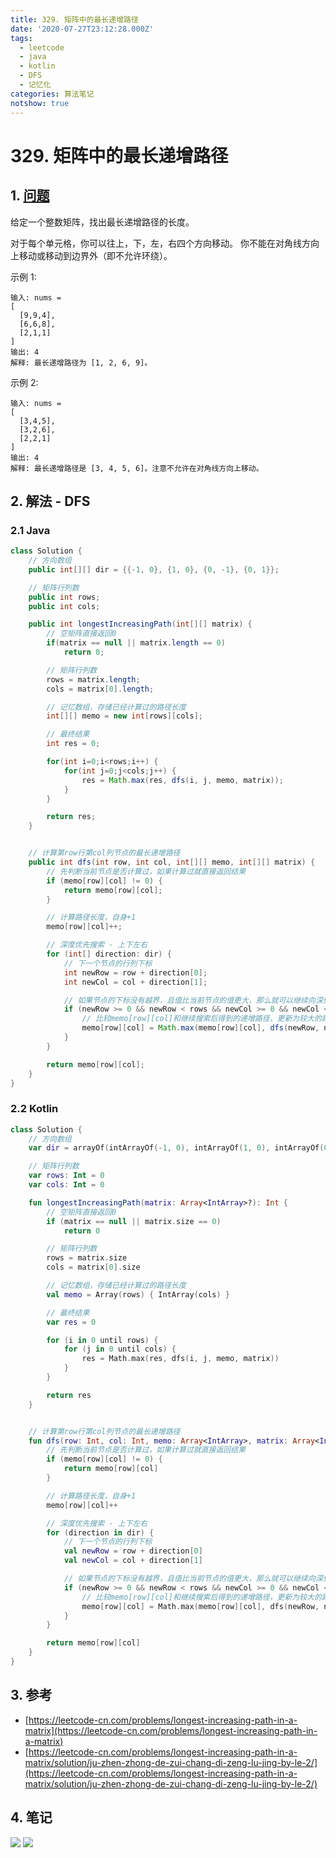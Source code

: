 ```yaml
---
title: 329. 矩阵中的最长递增路径
date: '2020-07-27T23:12:28.000Z'
tags:
  - leetcode
  - java
  - kotlin
  - DFS
  - 记忆化
categories: 算法笔记
notshow: true
---
```


# 329. 矩阵中的最长递增路径

## 1. [问题](https://leetcode-cn.com/problems/longest-increasing-path-in-a-matrix)

给定一个整数矩阵，找出最长递增路径的长度。

对于每个单元格，你可以往上，下，左，右四个方向移动。 你不能在对角线方向上移动或移动到边界外（即不允许环绕）。

示例 1:

```text
输入: nums = 
[
  [9,9,4],
  [6,6,8],
  [2,1,1]
] 
输出: 4 
解释: 最长递增路径为 [1, 2, 6, 9]。
```

示例 2:

```text
输入: nums = 
[
  [3,4,5],
  [3,2,6],
  [2,2,1]
] 
输出: 4 
解释: 最长递增路径是 [3, 4, 5, 6]。注意不允许在对角线方向上移动。
```

## 2. 解法 - DFS

### 2.1 Java

```java
class Solution {
    // 方向数组
    public int[][] dir = {{-1, 0}, {1, 0}, {0, -1}, {0, 1}};

    // 矩阵行列数
    public int rows;
    public int cols;

    public int longestIncreasingPath(int[][] matrix) {
        // 空矩阵直接返回0
        if(matrix == null || matrix.length == 0)
            return 0;

        // 矩阵行列数
        rows = matrix.length;
        cols = matrix[0].length;

        // 记忆数组，存储已经计算过的路径长度
        int[][] memo = new int[rows][cols];

        // 最终结果
        int res = 0;

        for(int i=0;i<rows;i++) {
            for(int j=0;j<cols;j++) {
                res = Math.max(res, dfs(i, j, memo, matrix));
            }
        }

        return res;
    }


    // 计算第row行第col列节点的最长递增路径
    public int dfs(int row, int col, int[][] memo, int[][] matrix) {
        // 先判断当前节点是否计算过，如果计算过就直接返回结果
        if (memo[row][col] != 0) {
            return memo[row][col];
        }

        // 计算路径长度，自身+1
        memo[row][col]++;

        // 深度优先搜索 - 上下左右
        for (int[] direction: dir) {
            // 下一个节点的行列下标
            int newRow = row + direction[0];
            int newCol = col + direction[1];

            // 如果节点的下标没有越界，且值比当前节点的值更大，那么就可以继续向深处搜索
            if (newRow >= 0 && newRow < rows && newCol >= 0 && newCol < cols && matrix[newRow][newCol] > matrix[row][col]) {
                // 比较memo[row][col]和继续搜索后得到的递增路径，更新为较大的路径
                memo[row][col] = Math.max(memo[row][col], dfs(newRow, newCol, memo, matrix) + 1);
            }
        }

        return memo[row][col];
    }
}
```

### 2.2 Kotlin

```kotlin
class Solution {
    // 方向数组
    var dir = arrayOf(intArrayOf(-1, 0), intArrayOf(1, 0), intArrayOf(0, -1), intArrayOf(0, 1))

    // 矩阵行列数
    var rows: Int = 0
    var cols: Int = 0

    fun longestIncreasingPath(matrix: Array<IntArray>?): Int {
        // 空矩阵直接返回0
        if (matrix == null || matrix.size == 0)
            return 0

        // 矩阵行列数
        rows = matrix.size
        cols = matrix[0].size

        // 记忆数组，存储已经计算过的路径长度
        val memo = Array(rows) { IntArray(cols) }

        // 最终结果
        var res = 0

        for (i in 0 until rows) {
            for (j in 0 until cols) {
                res = Math.max(res, dfs(i, j, memo, matrix))
            }
        }

        return res
    }


    // 计算第row行第col列节点的最长递增路径
    fun dfs(row: Int, col: Int, memo: Array<IntArray>, matrix: Array<IntArray>): Int {
        // 先判断当前节点是否计算过，如果计算过就直接返回结果
        if (memo[row][col] != 0) {
            return memo[row][col]
        }

        // 计算路径长度，自身+1
        memo[row][col]++

        // 深度优先搜索 - 上下左右
        for (direction in dir) {
            // 下一个节点的行列下标
            val newRow = row + direction[0]
            val newCol = col + direction[1]

            // 如果节点的下标没有越界，且值比当前节点的值更大，那么就可以继续向深处搜索
            if (newRow >= 0 && newRow < rows && newCol >= 0 && newCol < cols && matrix[newRow][newCol] > matrix[row][col]) {
                // 比较memo[row][col]和继续搜索后得到的递增路径，更新为较大的路径
                memo[row][col] = Math.max(memo[row][col], dfs(newRow, newCol, memo, matrix) + 1)
            }
        }

        return memo[row][col]
    }
}
```

## 3. 参考

* [https://leetcode-cn.com/problems/longest-increasing-path-in-a-matrix](https://leetcode-cn.com/problems/longest-increasing-path-in-a-matrix)
* [https://leetcode-cn.com/problems/longest-increasing-path-in-a-matrix/solution/ju-zhen-zhong-de-zui-chang-di-zeng-lu-jing-by-le-2/](https://leetcode-cn.com/problems/longest-increasing-path-in-a-matrix/solution/ju-zhen-zhong-de-zui-chang-di-zeng-lu-jing-by-le-2/)

## 4. 笔记

![](https://777blog.oss-cn-shanghai.aliyuncs.com/leetcode/leetcode-329-1.jpg) ![](https://777blog.oss-cn-shanghai.aliyuncs.com/leetcode/leetcode-329-2.jpg)

